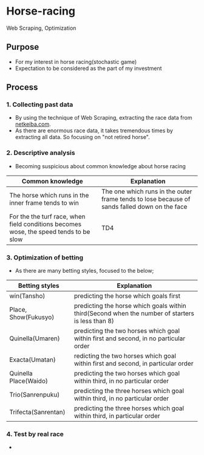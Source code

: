 # Horse-racing
Web Scraping, Optimization

## Purpose
* For my interest in horse racing(stochastic game)
* Expectation to be considered as the part of my investment

## Process

### 1. Collecting past data
* By using the technique of Web Scraping, extracting the race data from <a href="https://www.netkeiba.com/">netkeiba.com</a>.
* As there are enormous race data, it takes tremendous times by extracting all data. So focusing on "not retired horse".

### 2. Descriptive analysis
* Becoming suspicious about common knowledge about horse racing

| Common knowledge | Explanation |
----|---- 
| The horse which runs in the inner frame tends to win | The one which runs in the outer frame tends to lose because of sands falled down on the face |
| For the the turf race, when field conditions becomes wose, the speed tends to be slow  | TD4 |

### 3. Optimization of betting
* As there are many betting styles, focused to the below; 

| Betting styles | Explanation |
----|---- 
| win(Tansho) | predicting the horse which goals first  |
| Place, Show(Fukusyo)  | predicting the horse which goals within third(Second when the number of starters is less than 8) |
| Quinella(Umaren)  | predicting the two horses which goal within first and second, in no particular order |
| Exacta(Umatan)  | redicting the two horses which goal within first and second, in particular order |
| Quinella Place(Waido)  | predicting the two horses which goal within third, in no particular order |
| Trio(Sanrenpuku)  | predicting the three horses which goal within third, in no particular order |
| Trifecta(Sanrentan)  | predicting the three horses which goal within third, in particular order  |

### 4. Test by real race
* 
